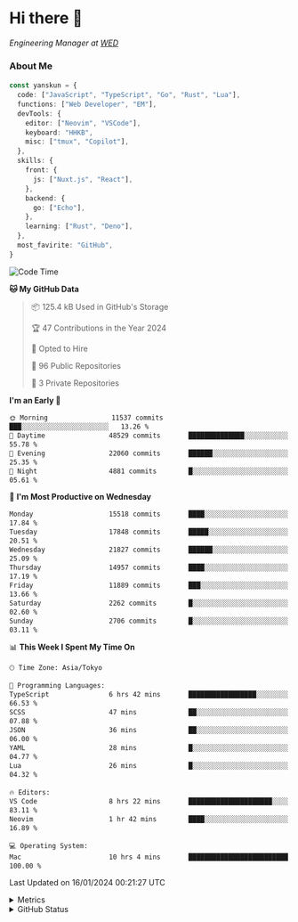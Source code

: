 # Hi there&nbsp;:wave:

<!-- ![Alt text](https://spotify-recently-played-readme.vercel.app/api?user=31kynbuubkiu3r4qh4hjuaglhfay) -->

_Engineering Manager at [WED](https://github.com/wedinc)_

### About Me

```ts
const yanskun = {
  code: ["JavaScript", "TypeScript", "Go", "Rust", "Lua"],
  functions: ["Web Developer", "EM"],
  devTools: {
    editor: ["Neovim", "VSCode"],
    keyboard: "HHKB",
    misc: ["tmux", "Copilot"],
  },
  skills: {
    front: {
      js: ["Nuxt.js", "React"],
    },
    backend: {
      go: ["Echo"],
    },
    learning: ["Rust", "Deno"],
  },
  most_favirite: "GitHub",
}
```

<!--START_SECTION:waka-->
![Code Time](http://img.shields.io/badge/Code%20Time-648%20hrs%208%20mins-blue)

**🐱 My GitHub Data** 

> 📦 125.4 kB Used in GitHub's Storage 
 > 
> 🏆 47 Contributions in the Year 2024
 > 
> 💼 Opted to Hire
 > 
> 📜 96 Public Repositories 
 > 
> 🔑 3 Private Repositories 
 > 
**I'm an Early 🐤** 

```text
🌞 Morning                11537 commits       ███░░░░░░░░░░░░░░░░░░░░░░   13.26 % 
🌆 Daytime                48529 commits       ██████████████░░░░░░░░░░░   55.78 % 
🌃 Evening                22060 commits       ██████░░░░░░░░░░░░░░░░░░░   25.35 % 
🌙 Night                  4881 commits        █░░░░░░░░░░░░░░░░░░░░░░░░   05.61 % 
```
📅 **I'm Most Productive on Wednesday** 

```text
Monday                   15518 commits       ████░░░░░░░░░░░░░░░░░░░░░   17.84 % 
Tuesday                  17848 commits       █████░░░░░░░░░░░░░░░░░░░░   20.51 % 
Wednesday                21827 commits       ██████░░░░░░░░░░░░░░░░░░░   25.09 % 
Thursday                 14957 commits       ████░░░░░░░░░░░░░░░░░░░░░   17.19 % 
Friday                   11889 commits       ███░░░░░░░░░░░░░░░░░░░░░░   13.66 % 
Saturday                 2262 commits        █░░░░░░░░░░░░░░░░░░░░░░░░   02.60 % 
Sunday                   2706 commits        █░░░░░░░░░░░░░░░░░░░░░░░░   03.11 % 
```


📊 **This Week I Spent My Time On** 

```text
🕑︎ Time Zone: Asia/Tokyo

💬 Programming Languages: 
TypeScript               6 hrs 42 mins       █████████████████░░░░░░░░   66.53 % 
SCSS                     47 mins             ██░░░░░░░░░░░░░░░░░░░░░░░   07.88 % 
JSON                     36 mins             ██░░░░░░░░░░░░░░░░░░░░░░░   06.00 % 
YAML                     28 mins             █░░░░░░░░░░░░░░░░░░░░░░░░   04.77 % 
Lua                      26 mins             █░░░░░░░░░░░░░░░░░░░░░░░░   04.32 % 

🔥 Editors: 
VS Code                  8 hrs 22 mins       █████████████████████░░░░   83.11 % 
Neovim                   1 hr 42 mins        ████░░░░░░░░░░░░░░░░░░░░░   16.89 % 

💻 Operating System: 
Mac                      10 hrs 4 mins       █████████████████████████   100.00 % 
```


 Last Updated on 16/01/2024 00:21:27 UTC
<!--END_SECTION:waka-->

<details>
  <summary>Metrics</summary>
  <img src="https://github.com/yanskun/yanskun/blob/main/github-metrics.svg" alt="Metrics">
</details>

<details>
  <summary>GitHub Status</summary>
  <picture>
    <source media="(prefers-color-scheme: dark)" srcset="https://raw.githubusercontent.com/yanskun/yanskun/master/profile-summary-card-output/nord_dark/0-profile-details.svg">
   <img src="https://raw.githubusercontent.com/yanskun/yanskun/master/profile-summary-card-output/default/0-profile-details.svg">
  </picture>
  <br>
  <picture>
    <source media="(prefers-color-scheme: dark)" srcset="https://raw.githubusercontent.com/yanskun/yanskun/master/profile-summary-card-output/nord_dark/1-repos-per-language.svg">
   <img src="https://raw.githubusercontent.com/yanskun/yanskun/master/profile-summary-card-output/default/1-repos-per-language.svg">
  </picture>
  <picture>
    <source media="(prefers-color-scheme: dark)" srcset="https://raw.githubusercontent.com/yanskun/yanskun/master/profile-summary-card-output/nord_dark/2-most-commit-language.svg">
   <img src="https://raw.githubusercontent.com/yanskun/yanskun/master/profile-summary-card-output/default/2-most-commit-language.svg">
  </picture>
  <br>
  <picture>
    <source media="(prefers-color-scheme: dark)" srcset="https://raw.githubusercontent.com/yanskun/yanskun/master/profile-summary-card-output/nord_dark/3-stats.svg">
   <img src="https://raw.githubusercontent.com/yanskun/yanskun/master/profile-summary-card-output/default/3-stats.svg">
  </picture>
  <picture>
    <source media="(prefers-color-scheme: dark)" srcset="https://raw.githubusercontent.com/yanskun/yanskun/master/profile-summary-card-output/nord_dark/4-productive-time.svg">
   <img src="https://raw.githubusercontent.com/yanskun/yanskun/master/profile-summary-card-output/default/4-productive-time.svg">
  </picture>
</details>
